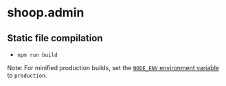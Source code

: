 shoop.admin
===========

Static file compilation
-----------------------

* `npm run build`

Note: For minified production builds,
set the [`NODE_ENV` environment variable][nodeenv] to `production`.


[nodeenv]: http://stackoverflow.com/a/16979503/51685
